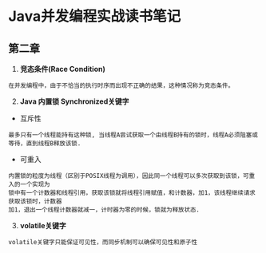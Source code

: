 # Java并发编程实战读书笔记

## 第二章
1. **竞态条件(Race Condition)** <br/>
```
在并发编程中，由于不恰当的执行时序而出现不正确的结果，这种情况称为竞态条件。
```
2. **Java 内置锁 Synchronized关键字**
* 互斥性 
```
最多只有一个线程能持有这种锁, 当线程A尝试获取一个由线程B持有的锁时，线程A必须阻塞或等待，直到线程B释放该锁.
``` 
* 可重入
```
内置锁的粒度为线程（区别于POSIX线程为调用），因此同一个线程可以多次获取到该锁，可重入的一个实现为
锁中有一个计数器和线程引用，获取该锁就将线程引用赋值，和计数器，加1，该线程继续请求获取该锁时，计数器
加1，退出一个线程计数器就减一，计时器为零的时候，锁就为释放状态. 
```
3. **volatile关键字**
```
volatile关键字只能保证可见性，而同步机制可以确保可见性和原子性
```